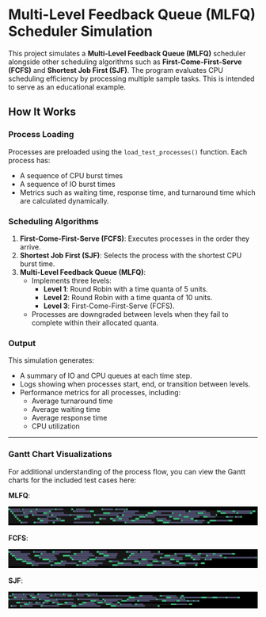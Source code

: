 # Multi-Level Feedback Queue (MLFQ) Scheduler Simulation

This project simulates a **Multi-Level Feedback Queue (MLFQ)** scheduler alongside other scheduling algorithms such as **First-Come-First-Serve (FCFS)** and **Shortest Job First (SJF)**. The program evaluates CPU scheduling efficiency by processing multiple sample tasks. This is intended to serve as an educational example.

## How It Works

### Process Loading
Processes are preloaded using the `load_test_processes()` function. Each process has:
- A sequence of CPU burst times
- A sequence of IO burst times
- Metrics such as waiting time, response time, and turnaround time which are calculated dynamically.

### Scheduling Algorithms
1. **First-Come-First-Serve (FCFS)**: Executes processes in the order they arrive.
2. **Shortest Job First (SJF)**: Selects the process with the shortest CPU burst time.
3. **Multi-Level Feedback Queue (MLFQ)**:
   - Implements three levels:
     - **Level 1**: Round Robin with a time quanta of 5 units.
     - **Level 2**: Round Robin with a time quanta of 10 units.
     - **Level 3**: First-Come-First-Serve (FCFS).
   - Processes are downgraded between levels when they fail to complete within their allocated quanta.

### Output
This simulation generates:
- A summary of IO and CPU queues at each time step.
- Logs showing when processes start, end, or transition between levels.
- Performance metrics for all processes, including:
  - Average turnaround time
  - Average waiting time
  - Average response time
  - CPU utilization

---

### Gantt Chart Visualizations

For additional understanding of the process flow, you can view the Gantt charts for the included test cases here:

**MLFQ**:

![Gantt Chart for MLFQ](./results/mlfq_gantt.png)

**FCFS**:

![Gantt Chart for FCFS](./results/fcfs_gantt.png)

**SJF**:

![Gantt Chart for SJF](./results/sjf_gantt.png)


